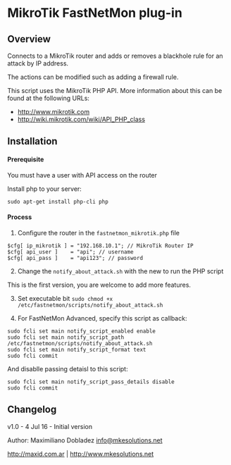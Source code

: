 MikroTik FastNetMon plug-in
===========

Overview
--------
Connects to a MikroTik router and adds or removes a blackhole rule for an attack by IP address.

The actions can be modified such as adding a firewall rule.

This script uses the MikroTik PHP API. More information about this can be found at the following URLs:
 * http://www.mikrotik.com
 * http://wiki.mikrotik.com/wiki/API_PHP_class

Installation
------------

#### Prerequisite
You must have a user with API access on the router

Install php to your server:
```
sudo apt-get install php-cli php
```

#### Process
1.  Configure the router in the ```fastnetmon_mikrotik.php``` file
```
$cfg[ ip_mikrotik ] = "192.168.10.1"; // MikroTik Router IP
$cfg[ api_user ]    = "api"; // username
$cfg[ api_pass ]    = "api123"; // password
```
2. Change the ```notify_about_attack.sh``` with the new to run the PHP script

This is the first version, you are welcome to add more features.

3. Set executable bit ```sudo chmod +x /etc/fastnetmon/scripts/notify_about_attack.sh```

4. For FastNetMon Advanced, specify this script as callback: 

```
sudo fcli set main notify_script_enabled enable
sudo fcli set main notify_script_path /etc/fastnetmon/scripts/notify_about_attack.sh
sudo fcli set main notify_script_format text
sudo fcli commit
```
And disablle passing detaisl to this script:
```
sudo fcli set main notify_script_pass_details disable
sudo fcli commit
```

Changelog
---------
v1.0 - 4 Jul 16 - Initial version

Author: Maximiliano Dobladez info@mkesolutions.net

http://maxid.com.ar | http://www.mkesolutions.net  
